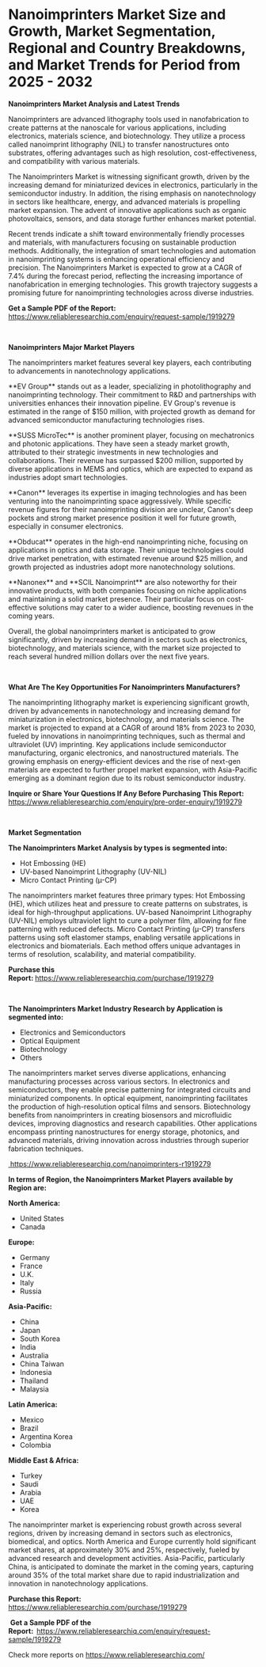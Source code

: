 <p><h1>Nanoimprinters Market Size and Growth, Market Segmentation, Regional and Country Breakdowns, and Market Trends for Period from 2025 -  2032</h1></p><p><strong>Nanoimprinters Market Analysis and Latest Trends</strong></p>
<p><p>Nanoimprinters are advanced lithography tools used in nanofabrication to create patterns at the nanoscale for various applications, including electronics, materials science, and biotechnology. They utilize a process called nanoimprint lithography (NIL) to transfer nanostructures onto substrates, offering advantages such as high resolution, cost-effectiveness, and compatibility with various materials.</p><p>The Nanoimprinters Market is witnessing significant growth, driven by the increasing demand for miniaturized devices in electronics, particularly in the semiconductor industry. In addition, the rising emphasis on nanotechnology in sectors like healthcare, energy, and advanced materials is propelling market expansion. The advent of innovative applications such as organic photovoltaics, sensors, and data storage further enhances market potential.</p><p>Recent trends indicate a shift toward environmentally friendly processes and materials, with manufacturers focusing on sustainable production methods. Additionally, the integration of smart technologies and automation in nanoimprinting systems is enhancing operational efficiency and precision. The Nanoimprinters Market is expected to grow at a CAGR of 7.4% during the forecast period, reflecting the increasing importance of nanofabrication in emerging technologies. This growth trajectory suggests a promising future for nanoimprinting technologies across diverse industries.</p></p>
<p><strong>Get a Sample PDF of the Report:&nbsp;</strong> <a href="https://www.reliableresearchiq.com/enquiry/request-sample/1919279?utm_campaign=2789&utm_medium=2&utm_source=Github&utm_content=ia&utm_term=01032025&utm_id=nanoimprinters">https://www.reliableresearchiq.com/enquiry/request-sample/1919279</a></p>
<p>&nbsp;</p>
<p><strong>Nanoimprinters Major Market Players</strong></p>
<p><p>The nanoimprinters market features several key players, each contributing to advancements in nanotechnology applications. </p><p>**EV Group** stands out as a leader, specializing in photolithography and nanoimprinting technology. Their commitment to R&D and partnerships with universities enhances their innovation pipeline. EV Group's revenue is estimated in the range of $150 million, with projected growth as demand for advanced semiconductor manufacturing technologies rises.</p><p>**SUSS MicroTec** is another prominent player, focusing on mechatronics and photonic applications. They have seen a steady market growth, attributed to their strategic investments in new technologies and collaborations. Their revenue has surpassed $200 million, supported by diverse applications in MEMS and optics, which are expected to expand as industries adopt smart technologies.</p><p>**Canon** leverages its expertise in imaging technologies and has been venturing into the nanoimprinting space aggressively. While specific revenue figures for their nanoimprinting division are unclear, Canon's deep pockets and strong market presence position it well for future growth, especially in consumer electronics.</p><p>**Obducat** operates in the high-end nanoimprinting niche, focusing on applications in optics and data storage. Their unique technologies could drive market penetration, with estimated revenue around $25 million, and growth projected as industries adopt more nanotechnology solutions.</p><p>**Nanonex** and **SCIL Nanoimprint** are also noteworthy for their innovative products, with both companies focusing on niche applications and maintaining a solid market presence. Their particular focus on cost-effective solutions may cater to a wider audience, boosting revenues in the coming years.</p><p>Overall, the global nanoimprinters market is anticipated to grow significantly, driven by increasing demand in sectors such as electronics, biotechnology, and materials science, with the market size projected to reach several hundred million dollars over the next five years.</p></p>
<p>&nbsp;</p>
<p><strong>What Are The Key Opportunities For Nanoimprinters Manufacturers?</strong></p>
<p><p>The nanoimprinting lithography market is experiencing significant growth, driven by advancements in nanotechnology and increasing demand for miniaturization in electronics, biotechnology, and materials science. The market is projected to expand at a CAGR of around 18% from 2023 to 2030, fueled by innovations in nanoimprinting techniques, such as thermal and ultraviolet (UV) imprinting. Key applications include semiconductor manufacturing, organic electronics, and nanostructured materials. The growing emphasis on energy-efficient devices and the rise of next-gen materials are expected to further propel market expansion, with Asia-Pacific emerging as a dominant region due to its robust semiconductor industry.</p></p>
<p><strong>Inquire or Share Your Questions If Any Before Purchasing This Report:</strong> <a href="https://www.reliableresearchiq.com/enquiry/pre-order-enquiry/1919279?utm_campaign=2789&utm_medium=2&utm_source=Github&utm_content=ia&utm_term=01032025&utm_id=nanoimprinters">https://www.reliableresearchiq.com/enquiry/pre-order-enquiry/1919279</a></p>
<p>&nbsp;</p>
<p><strong>Market Segmentation</strong></p>
<p><strong>The Nanoimprinters Market Analysis by types is segmented into:</strong></p>
<p><ul><li>Hot Embossing (HE)</li><li>UV-based Nanoimprint Lithography (UV-NIL)</li><li>Micro Contact Printing (µ-CP)</li></ul></p>
<p><p>The nanoimprinters market features three primary types: Hot Embossing (HE), which utilizes heat and pressure to create patterns on substrates, is ideal for high-throughput applications. UV-based Nanoimprint Lithography (UV-NIL) employs ultraviolet light to cure a polymer film, allowing for fine patterning with reduced defects. Micro Contact Printing (µ-CP) transfers patterns using soft elastomer stamps, enabling versatile applications in electronics and biomaterials. Each method offers unique advantages in terms of resolution, scalability, and material compatibility.</p></p>
<p><strong>Purchase this Report:&nbsp;</strong><a href="https://www.reliableresearchiq.com/purchase/1919279?utm_campaign=2789&utm_medium=2&utm_source=Github&utm_content=ia&utm_term=01032025&utm_id=nanoimprinters">https://www.reliableresearchiq.com/purchase/1919279</a></p>
<p>&nbsp;</p>
<p><strong>The Nanoimprinters Market Industry Research by Application is segmented into:</strong></p>
<p><ul><li>Electronics and Semiconductors</li><li>Optical Equipment</li><li>Biotechnology</li><li>Others</li></ul></p>
<p><p>The nanoimprinters market serves diverse applications, enhancing manufacturing processes across various sectors. In electronics and semiconductors, they enable precise patterning for integrated circuits and miniaturized components. In optical equipment, nanoimprinting facilitates the production of high-resolution optical films and sensors. Biotechnology benefits from nanoimprinters in creating biosensors and microfluidic devices, improving diagnostics and research capabilities. Other applications encompass printing nanostructures for energy storage, photonics, and advanced materials, driving innovation across industries through superior fabrication techniques.</p></p>
<p><a href="https://www.reliableresearchiq.com/nanoimprinters-r1919279?utm_campaign=2789&utm_medium=2&utm_source=Github&utm_content=ia&utm_term=01032025&utm_id=nanoimprinters">&nbsp;https://www.reliableresearchiq.com/nanoimprinters-r1919279</a></p>
<p><strong>In terms of Region, the Nanoimprinters Market Players available by Region are:</strong></p>
<p>
    <p> <strong> North America: </strong>
        <ul>
            <li>United States</li>
            <li>Canada</li>
        </ul>
        </p> 
    <p> <strong> Europe: </strong>
        <ul>
            <li>Germany</li>
            <li>France</li>
            <li>U.K.</li>
            <li>Italy</li>
            <li>Russia</li>
        </ul>
        </p> 
    <p> <strong> Asia-Pacific: </strong>
        <ul>
            <li>China</li>
            <li>Japan</li>
            <li>South Korea</li>
            <li>India</li>
            <li>Australia</li>
            <li>China Taiwan</li>
            <li>Indonesia</li>
            <li>Thailand</li>
            <li>Malaysia</li>
        </ul>
        </p> 
    <p> <strong> Latin America: </strong>
        <ul>
            <li>Mexico</li>
            <li>Brazil</li>
            <li>Argentina Korea</li>
            <li>Colombia</li>
        </ul>
        </p> 
    <p> <strong> Middle East & Africa: </strong>
        <ul>
            <li>Turkey</li>
            <li>Saudi</li>
            <li>Arabia</li>
            <li>UAE</li>
            <li>Korea</li>
        </ul>
    </p>
    </p>
<p><p>The nanoimprinter market is experiencing robust growth across several regions, driven by increasing demand in sectors such as electronics, biomedical, and optics. North America and Europe currently hold significant market shares, at approximately 30% and 25%, respectively, fueled by advanced research and development activities. Asia-Pacific, particularly China, is anticipated to dominate the market in the coming years, capturing around 35% of the total market share due to rapid industrialization and innovation in nanotechnology applications.</p></p>
<p><strong>Purchase this Report: </strong><a href="https://www.reliableresearchiq.com/purchase/1919279?utm_campaign=2789&utm_medium=2&utm_source=Github&utm_content=ia&utm_term=01032025&utm_id=nanoimprinters">https://www.reliableresearchiq.com/purchase/1919279</a></p>
<p>&nbsp;<strong>Get a Sample PDF of the Report:&nbsp;&nbsp;</strong><a href="https://www.reliableresearchiq.com/enquiry/request-sample/1919279?utm_campaign=2789&utm_medium=2&utm_source=Github&utm_content=ia&utm_term=01032025&utm_id=nanoimprinters">https://www.reliableresearchiq.com/enquiry/request-sample/1919279</a></p>
<p><strong></strong></p>
<p>Check more reports on <a href="https://www.reliableresearchiq.com/?utm_campaign=2789&utm_medium=2&utm_source=Github&utm_content=ia&utm_term=01032025&utm_id=nanoimprinters">https://www.reliableresearchiq.com/</a></p>
